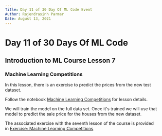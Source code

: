 ```yaml
---
Title: Day 11 of 30 Day Of ML Code Event
Author: Rajendrasinh Parmar
Date: August 13, 2021
---
```


# Day 11 of 30 Days Of ML Code

## Introduction to ML Course Lesson 7

### Machine Learning Competitions

In this lesson, there is an exercise to predict the prices from the new test dataset.

Follow the notebook [Machine Learning Competitions](./machine-learning-competitions.ipynb) for lesson details.

We will train the model on the full data set. Once it's trained we will use that model to predict the sale price for the houses from the new dataset.

The associated exercise with the seventh lesson of the course is provided in [Exercise: Machine Learning Competitions](./exercise-machine-learning-competitions.ipynb)